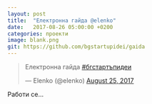 ```yaml
---
layout: post
title:  "Електронна гайда @elenko"
date:   2017-08-26 05:00:00 +0200
categories: проекти
image: blank.png
git: https://github.com/bgstartupidei/gaida
---
```


<blockquote class="twitter-tweet" data-lang="en"><p lang="uk" dir="ltr">Електронна гайда <a href="https://twitter.com/hashtag/%D0%B1%D0%B3%D1%81%D1%82%D0%B0%D1%80%D1%82%D1%8A%D0%BF%D0%B8%D0%B4%D0%B5%D0%B8?src=hash">#бгстартъпидеи</a></p>&mdash; Elenko (@elenko) <a href="https://twitter.com/elenko/status/901117638906130433">August 25, 2017</a></blockquote>
<script async src="//platform.twitter.com/widgets.js" charset="utf-8"></script>

Работи се...
